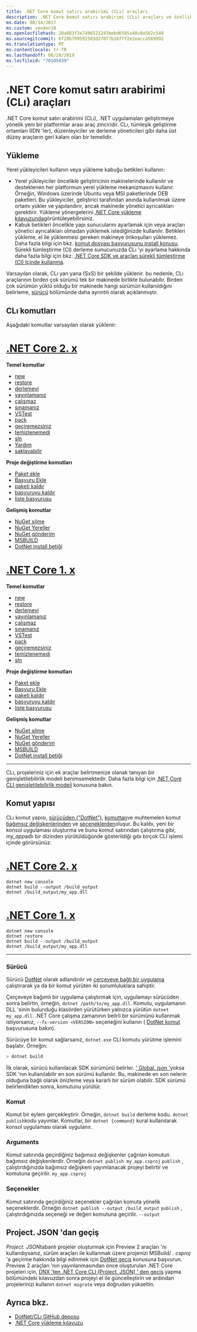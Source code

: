 ```yaml
---
title: .NET Core komut satırı arabirimi (CLı) araçları
description: .NET Core komut satırı arabirimi (CLı) araçları ve özelliklerine genel bakış.
ms.date: 08/14/2017
ms.custom: seodec18
ms.openlocfilehash: 20a083f3e7496521243bebd6585a48c8a562c548
ms.sourcegitcommit: 6f28b709592503d27077b16fff2e2eacca569992
ms.translationtype: MT
ms.contentlocale: tr-TR
ms.lasthandoff: 08/28/2019
ms.locfileid: "70105039"
---
```

# <a name="net-core-command-line-interface-cli-tools"></a>.NET Core komut satırı arabirimi (CLı) araçları

.NET Core komut satırı arabirimi (CLı), .NET uygulamaları geliştirmeye yönelik yeni bir platformlar arası araç zinciridir. CLı, tümleşik geliştirme ortamları (IDN 'ler), düzenleyiciler ve derleme yöneticileri gibi daha üst düzey araçların geri kalanı olan bir temelidir.

## <a name="installation"></a>Yükleme

Yerel yükleyicileri kullanın veya yükleme kabuğu betikleri kullanın:

- Yerel yükleyiciler öncelikle geliştiricinin makinelerinde kullanılır ve desteklenen her platformun yerel yükleme mekanizmasını kullanır. Örneğin, Windows üzerinde Ubuntu veya MSI paketlerinde DEB paketleri. Bu yükleyiciler, geliştirici tarafından anında kullanılmak üzere ortamı yükler ve yapılandırır, ancak makinede yönetici ayrıcalıkları gerektirir. Yükleme yönergelerini [.NET Core yükleme kılavuzunda](https://aka.ms/dotnetcoregs)görüntüleyebilirsiniz.
- Kabuk betikleri öncelikle yapı sunucularını ayarlamak için veya araçları yönetici ayrıcalıkları olmadan yüklemek istediğinizde kullanılır. Betikleri yükleme, el ile yüklenmesi gereken makineye önkoşulları yüklemez. Daha fazla bilgi için bkz. [komut dosyası başvurusunu install konusu](dotnet-install-script.md). Sürekli tümleştirme (CI) derleme sunucunuzda CLı 'yı ayarlama hakkında daha fazla bilgi için bkz. [.NET Core SDK ve araçları sürekli tümleştirme (CI) Içinde kullanma](using-ci-with-cli.md).

Varsayılan olarak, CLı yan yana (SxS) bir şekilde yüklenir. bu nedenle, CLı araçlarının birden çok sürümü tek bir makinede birlikte bulunabilir. Birden çok sürümün yüklü olduğu bir makinede hangi sürümün kullanıldığını belirleme, [sürücü](#driver) bölümünde daha ayrıntılı olarak açıklanmıştır.

## <a name="cli-commands"></a>CLı komutları

Aşağıdaki komutlar varsayılan olarak yüklenir:

# <a name="net-core-2xtabnetcore2x"></a>[.NET Core 2. x](#tab/netcore2x)

**Temel komutlar**

- [new](dotnet-new.md)
- [restore](dotnet-restore.md)
- [derlemeyi](dotnet-build.md)
- [yayınlamanız](dotnet-publish.md)
- [çalışmaz](dotnet-run.md)
- [sınamanız](dotnet-test.md)
- [VSTest](dotnet-vstest.md)
- [pack](dotnet-pack.md)
- [geçiremezsiniz](dotnet-migrate.md)
- [temizlenemedi](dotnet-clean.md)
- [sln](dotnet-sln.md)
- [Yardım](dotnet-help.md)
- [saklayabilir](dotnet-store.md)

**Proje değiştirme komutları**

- [Paket ekle](dotnet-add-package.md)
- [Başvuru Ekle](dotnet-add-reference.md)
- [paketi kaldır](dotnet-remove-package.md)
- [başvuruyu kaldır](dotnet-remove-reference.md)
- [liste başvurusu](dotnet-list-reference.md)

**Gelişmiş komutlar**

- [NuGet silme](dotnet-nuget-delete.md)
- [NuGet Yereller](dotnet-nuget-locals.md)
- [NuGet gönderim](dotnet-nuget-push.md)
- [MSBUILD](dotnet-msbuild.md)
- [DotNet install betiği](dotnet-install-script.md)

# <a name="net-core-1xtabnetcore1x"></a>[.NET Core 1. x](#tab/netcore1x)

**Temel komutlar**

- [new](dotnet-new.md)
- [restore](dotnet-restore.md)
- [derlemeyi](dotnet-build.md)
- [yayınlamanız](dotnet-publish.md)
- [çalışmaz](dotnet-run.md)
- [sınamanız](dotnet-test.md)
- [VSTest](dotnet-vstest.md)
- [pack](dotnet-pack.md)
- [geçiremezsiniz](dotnet-migrate.md)
- [temizlenemedi](dotnet-clean.md)
- [sln](dotnet-sln.md)

**Proje değiştirme komutları**

- [Paket ekle](dotnet-add-package.md)
- [Başvuru Ekle](dotnet-add-reference.md)
- [paketi kaldır](dotnet-remove-package.md)
- [başvuruyu kaldır](dotnet-remove-reference.md)
- [liste başvurusu](dotnet-list-reference.md)

**Gelişmiş komutlar**

- [NuGet silme](dotnet-nuget-delete.md)
- [NuGet Yereller](dotnet-nuget-locals.md)
- [NuGet gönderim](dotnet-nuget-push.md)
- [MSBUILD](dotnet-msbuild.md)
- [DotNet install betiği](dotnet-install-script.md)

---

CLı, projeleriniz için ek araçlar belirtmenize olanak tanıyan bir genişletilebilirlik modeli benimsemektedir. Daha fazla bilgi için [.NET Core CLI genişletilebilirlik modeli](extensibility.md) konusuna bakın.

## <a name="command-structure"></a>Komut yapısı

CLı komut yapısı, [sürücüden ("DotNet")](#driver), [komuttan](#command)ve muhtemelen komut [bağımsız değişkenlerinden](#arguments) ve [seçeneklerden](#options)oluşur. Bu kalıbı, yeni bir konsol uygulaması oluşturma ve bunu komut satırından çalıştırma gibi, *my_app*adlı bir dizinden yürütüldüğünde gösterildiği gıbı birçok CLI işlemi içinde görürsünüz:

# <a name="net-core-2xtabnetcore2x"></a>[.NET Core 2. x](#tab/netcore2x)

```console
dotnet new console
dotnet build --output /build_output
dotnet /build_output/my_app.dll
```

# <a name="net-core-1xtabnetcore1x"></a>[.NET Core 1. x](#tab/netcore1x)

```console
dotnet new console
dotnet restore
dotnet build --output /build_output
dotnet /build_output/my_app.dll
```

---

### <a name="driver"></a>Sürücü

Sürücü [DotNet](dotnet.md) olarak adlandırılır ve [çerçeveye bağlı bir uygulama](../deploying/index.md) çalıştırarak ya da bir komut yürüten iki sorumluluklara sahiptir. 

Çerçeveye bağımlı bir uygulama çalıştırmak için, uygulamayı sürücüden sonra belirtin, örneğin, `dotnet /path/to/my_app.dll`. Komutu, uygulamanın DLL 'sinin bulunduğu klasörden yürütürken yalnızca yürütün `dotnet my_app.dll`. .NET Core çalışma zamanının belirli bir sürümünü kullanmak istiyorsanız, `--fx-version <VERSION>` seçeneğini kullanın ( [DotNet komut](dotnet.md) başvurusuna bakın).

Sürücüye bir komut sağlarsanız, `dotnet.exe` CLI komutu yürütme işlemini başlatır. Örneğin:

```bash
> dotnet build
```

İlk olarak, sürücü kullanılacak SDK sürümünü belirler. [' Global. json '](global-json.md)yoksa SDK 'nın kullanılabilir en son sürümü kullanılır. Bu, makinede en son nelerin olduğuna bağlı olarak önizleme veya kararlı bir sürüm olabilir.  SDK sürümü belirlendikten sonra, komutunu yürütür.

### <a name="command"></a>Komut

Komut bir eylem gerçekleştirir. Örneğin, `dotnet build` derleme kodu. `dotnet publish`kodu yayımlar. Komutlar, bir `dotnet {command}` kural kullanılarak konsol uygulaması olarak uygulanır.

### <a name="arguments"></a>Arguments

Komut satırında geçirdiğiniz bağımsız değişkenler çağrılan komutun bağımsız değişkenlerdir. Örneğin `dotnet publish my_app.csproj` `publish` , çalıştırdığınızda bağımsız değişkeni yayımlanacak projeyi belirtir ve komutuna geçirilir. `my_app.csproj`

### <a name="options"></a>Seçenekler

Komut satırında geçirdiğiniz seçenekler çağrılan komuta yönelik seçeneklerdir. Örneğin `dotnet publish --output /build_output` `publish` , çalıştırdığınızda seçeneği ve değeri komutuna geçirilir. `--output`

## <a name="migration-from-projectjson"></a>Project. JSON 'dan geçiş

*Project. JSON*tabanlı projeler oluşturmak için Preview 2 araçları 'nı kullandıysanız, sürüm araçları ile kullanmak üzere projenizi MSBuild/ *. csproj* 'a geçirme hakkında bilgi edinmek için [DotNet geçiş](dotnet-migrate.md) konusuna başvurun. Preview 2 araçları 'nın yayınlanmasından önce oluşturulan .NET Core projeleri için, [DNX 'ten .NET Core CLI (Project. JSON) ' den geçiş](../migration/from-dnx.md) yapma bölümündeki kılavuzdan sonra projeyi el ile güncelleştirin ve ardından projelerinizi kullanın `dotnet migrate` veya doğrudan yükseltin.

## <a name="see-also"></a>Ayrıca bkz.

- [DotNet/CLı GitHub deposu](https://github.com/dotnet/cli/)
- [.NET Core yükleme kılavuzu](https://aka.ms/dotnetcoregs)
